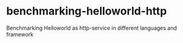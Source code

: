 # benchmarking-helloworld-http
Benchmarking Helloworld as http-service in different languages and framework 

